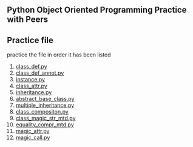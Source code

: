 ## Python Object Oriented Programming Practice with Peers


## Practice file
practice the file in order it has been listed 
<ol>
<li> <a href="https://github.com/Ayobami6/python_oop_practice/blob/master/OOP/class_def.py">class_def.py</li>
<li> <a href="https://github.com/Ayobami6/python_oop_practice/blob/master/OOP/class_def_annot.py">class_def_annot.py</li>
<li> <a href="https://github.com/Ayobami6/python_oop_practice/blob/master/OOP/instance.py">instance.py</li>
<li> <a href="https://github.com/Ayobami6/python_oop_practice/blob/master/OOP/class_attr.py">class_attr.py</li>
<li> <a href="https://github.com/Ayobami6/python_oop_practice/blob/master/OOP/inheritance.py">inheritance.py</li>
<li> <a href="https://github.com/Ayobami6/python_oop_practice/blob/master/OOP/abstract_base_class.py">abstract_base_class.py</li>
<li> <a href="https://github.com/Ayobami6/python_oop_practice/blob/master/OOP/multiple_inheritance.py">multiple_inheritance.py</li>
<li> <a href="https://github.com/Ayobami6/python_oop_practice/blob/master/OOP/class_composition.py">class_compositon.py</li>
<li> <a href="https://github.com/Ayobami6/python_oop_practice/blob/master/OOP/class_magic_str-mtd.py">class_magic_str_mtd.py</li>
<li> <a href="https://github.com/Ayobami6/python_oop_practice/blob/master/OOP/equality_compr_mtd.py">equality_compr_mtd.py</li>
<li> <a href="https://github.com/Ayobami6/python_oop_practice/blob/master/OOP/magic_attr.py">magic_attr.py</li>
<li> <a href="https://github.com/Ayobami6/python_oop_practice/blob/master/OOP/magic_call.py">magic_call.py</li>
</ol>
